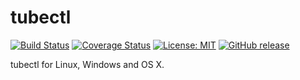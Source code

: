 # tubectl

[![Build Status](https://travis-ci.org/gyselroth/tubee-client-cli.svg)](https://travis-ci.org/gyselroth/tubee-client-cli)
[![Coverage Status](https://coveralls.io/repos/github/gyselroth/tubee-client-cli/badge.svg?branch=master)](https://coveralls.io/github/gyselroth/tubee-client-cli?branch=master)
[![License: MIT](https://img.shields.io/badge/License-MIT-yellow.svg)](https://opensource.org/licenses/MIT)
[![GitHub release](https://img.shields.io/github/release/gyselroth/tubee-client-cli.svg)](https://github.com/gyselroth/tubee-client-cli/releases)

tubectl for Linux, Windows and OS X.
